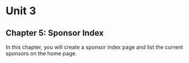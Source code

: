 # Unit 3
## Chapter 5: Sponsor Index

In this chapter, you will create a sponsor index page and list the current sponsors on the home page.
